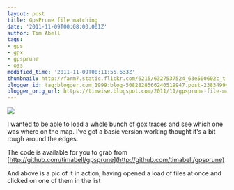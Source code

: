 ```yaml
---
layout: post
title: GpsPrune file matching
date: '2011-11-09T00:08:00.001Z'
author: Tim Abell
tags:
- gps
- gpx
- gpsprune
- oss
modified_time: '2011-11-09T00:11:55.633Z'
thumbnail: http://farm7.static.flickr.com/6215/6327537524_63e500602c_t.jpg
blogger_id: tag:blogger.com,1999:blog-5082828566240519947.post-2383499498516356796
blogger_orig_url: https://timwise.blogspot.com/2011/11/gpsprune-file-matching.html
---
```


[![](http://farm7.static.flickr.com/6215/6327537524_63e500602c.jpg)](http://www.flickr.com/photos/tim_abell/6327537524)  

I wanted to be able to load a whole bunch of gpx traces and see which one was where on the map. I've got a basic version working thought it's a bit rough around the edges.  

The code is available for you to grab from [http://github.com/timabell/gpsprune](http://github.com/timabell/gpsprune)  

And above is a pic of it in action, having opened a load of files at once and clicked on one of them in the list
